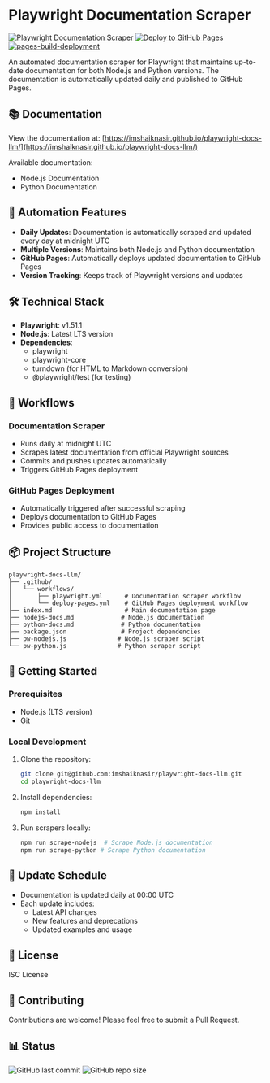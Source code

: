 # Playwright Documentation Scraper

[![Playwright Documentation Scraper](https://github.com/imshaiknasir/playwright-docs-llm/actions/workflows/playwright.yml/badge.svg)](https://github.com/imshaiknasir/playwright-docs-llm/actions/workflows/playwright.yml)
[![Deploy to GitHub Pages](https://github.com/imshaiknasir/playwright-docs-llm/actions/workflows/deploy-pages.yml/badge.svg)](https://github.com/imshaiknasir/playwright-docs-llm/actions/workflows/deploy-pages.yml)
[![pages-build-deployment](https://github.com/imshaiknasir/playwright-docs-llm/actions/workflows/pages/pages-build-deployment/badge.svg)](https://github.com/imshaiknasir/playwright-docs-llm/actions/workflows/pages/pages-build-deployment)

An automated documentation scraper for Playwright that maintains up-to-date documentation for both Node.js and Python versions. The documentation is automatically updated daily and published to GitHub Pages.

## 📚 Documentation

View the documentation at: [https://imshaiknasir.github.io/playwright-docs-llm/](https://imshaiknasir.github.io/playwright-docs-llm/)

Available documentation:
- Node.js Documentation
- Python Documentation

## 🔄 Automation Features

- **Daily Updates**: Documentation is automatically scraped and updated every day at midnight UTC
- **Multiple Versions**: Maintains both Node.js and Python documentation
- **GitHub Pages**: Automatically deploys updated documentation to GitHub Pages
- **Version Tracking**: Keeps track of Playwright versions and updates

## 🛠️ Technical Stack

- **Playwright**: v1.51.1
- **Node.js**: Latest LTS version
- **Dependencies**:
  - playwright
  - playwright-core
  - turndown (for HTML to Markdown conversion)
  - @playwright/test (for testing)

## 🔧 Workflows

### Documentation Scraper
- Runs daily at midnight UTC
- Scrapes latest documentation from official Playwright sources
- Commits and pushes updates automatically
- Triggers GitHub Pages deployment

### GitHub Pages Deployment
- Automatically triggered after successful scraping
- Deploys documentation to GitHub Pages
- Provides public access to documentation

## 📦 Project Structure

```
playwright-docs-llm/
├── .github/
│   └── workflows/
│       ├── playwright.yml      # Documentation scraper workflow
│       └── deploy-pages.yml    # GitHub Pages deployment workflow
├── index.md                    # Main documentation page
├── nodejs-docs.md             # Node.js documentation
├── python-docs.md             # Python documentation
├── package.json               # Project dependencies
├── pw-nodejs.js              # Node.js scraper script
└── pw-python.js              # Python scraper script
```

## 🚀 Getting Started

### Prerequisites
- Node.js (LTS version)
- Git

### Local Development
1. Clone the repository:
   ```bash
   git clone git@github.com:imshaiknasir/playwright-docs-llm.git
   cd playwright-docs-llm
   ```

2. Install dependencies:
   ```bash
   npm install
   ```

3. Run scrapers locally:
   ```bash
   npm run scrape-nodejs  # Scrape Node.js documentation
   npm run scrape-python # Scrape Python documentation
   ```

## 📅 Update Schedule

- Documentation is updated daily at 00:00 UTC
- Each update includes:
  - Latest API changes
  - New features and deprecations
  - Updated examples and usage

## 📝 License

ISC License

## 🤝 Contributing

Contributions are welcome! Please feel free to submit a Pull Request.

## 📊 Status

![GitHub last commit](https://img.shields.io/github/last-commit/imshaiknasir/playwright-docs-llm)
![GitHub repo size](https://img.shields.io/github/repo-size/imshaiknasir/playwright-docs-llm) 